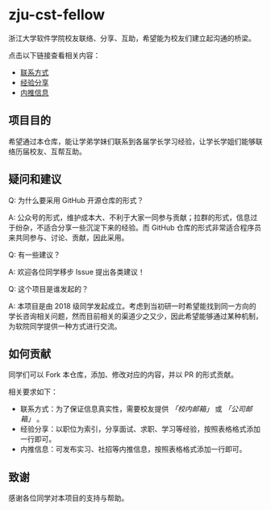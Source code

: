 # zju-cst-fellow

浙江大学软件学院校友联络、分享、互助，希望能为校友们建立起沟通的桥梁。

点击以下链接查看相关内容：

- [联系方式](./docs/contact.md)
- [经验分享](./docs/share.md)
- [内推信息](./docs/referral.md)

## 项目目的

希望通过本仓库，能让学弟学妹们联系到各届学长学习经验，让学长学姐们能够联络历届校友、互帮互助。

## 疑问和建议

Q: 为什么要采用 GitHub 开源仓库的形式？

A: 公众号的形式，维护成本大、不利于大家一同参与贡献；拉群的形式，信息过于纷杂，不适合分享一些沉淀下来的经验。而 GitHub 仓库的形式非常适合程序员来共同参与、讨论、贡献，因此采用。

Q: 有一些建议？

A: 欢迎各位同学移步 Issue 提出各类建议！

Q: 这个项目是谁发起的？

A: 本项目是由 2018 级同学发起成立。考虑到当初研一时希望能找到同一方向的学长咨询相关问题，然而目前相关的渠道少之又少，因此希望能够通过某种机制，为软院同学提供一种方式进行交流。

## 如何贡献

同学们可以 Fork 本仓库，添加、修改对应的内容，并以 PR 的形式贡献。

相关要求如下：

- 联系方式：为了保证信息真实性，需要校友提供 *「校内邮箱」* 或 *「公司邮箱」* 。
- 经验分享：以职位为索引，分享面试、求职、学习等经验，按照表格格式添加一行即可。
- 内推信息：可发布实习、社招等内推信息，按照表格格式添加一行即可。

## 致谢

感谢各位同学对本项目的支持与帮助。